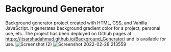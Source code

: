 # Background Generator
Background generator project created with HTML, CSS, and Vanilla JavaScript. It generates background gradient color for a project, personal use, etc. The project has been deployed on Github pages at https://itsarshadahmad.github.io/Background_Generator/ and is available for use.
![Screenshot (2)](https://user-images.githubusercontent.com/54478287/156016856-b5c2fbe8-6230-4c09-93c6-5271b6868dbe.png)
![Screenshot 2022-02-28 213559](https://user-images.githubusercontent.com/54478287/156016982-00c5c3c9-bf8d-4169-ab87-dda3ed38104c.png)
